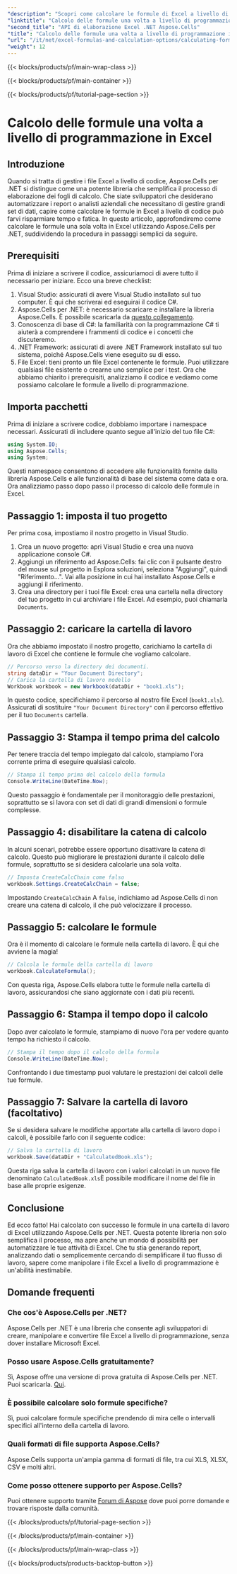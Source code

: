 ```yaml
---
"description": "Scopri come calcolare le formule di Excel a livello di codice utilizzando Aspose.Cells per .NET in questo tutorial passo passo. Migliora le tue competenze di automazione in Excel."
"linktitle": "Calcolo delle formule una volta a livello di programmazione in Excel"
"second_title": "API di elaborazione Excel .NET Aspose.Cells"
"title": "Calcolo delle formule una volta a livello di programmazione in Excel"
"url": "/it/net/excel-formulas-and-calculation-options/calculating-formulas-once/"
"weight": 12
---
```


{{< blocks/products/pf/main-wrap-class >}}

{{< blocks/products/pf/main-container >}}

{{< blocks/products/pf/tutorial-page-section >}}

# Calcolo delle formule una volta a livello di programmazione in Excel

## Introduzione
Quando si tratta di gestire i file Excel a livello di codice, Aspose.Cells per .NET si distingue come una potente libreria che semplifica il processo di elaborazione dei fogli di calcolo. Che siate sviluppatori che desiderano automatizzare i report o analisti aziendali che necessitano di gestire grandi set di dati, capire come calcolare le formule in Excel a livello di codice può farvi risparmiare tempo e fatica. In questo articolo, approfondiremo come calcolare le formule una sola volta in Excel utilizzando Aspose.Cells per .NET, suddividendo la procedura in passaggi semplici da seguire.
## Prerequisiti
Prima di iniziare a scrivere il codice, assicuriamoci di avere tutto il necessario per iniziare. Ecco una breve checklist:
1. Visual Studio: assicurati di avere Visual Studio installato sul tuo computer. È qui che scriverai ed eseguirai il codice C#.
2. Aspose.Cells per .NET: è necessario scaricare e installare la libreria Aspose.Cells. È possibile scaricarla da [questo collegamento](https://releases.aspose.com/cells/net/). 
3. Conoscenza di base di C#: la familiarità con la programmazione C# ti aiuterà a comprendere i frammenti di codice e i concetti che discuteremo.
4. .NET Framework: assicurati di avere .NET Framework installato sul tuo sistema, poiché Aspose.Cells viene eseguito su di esso.
5. File Excel: tieni pronto un file Excel contenente le formule. Puoi utilizzare qualsiasi file esistente o crearne uno semplice per i test.
Ora che abbiamo chiarito i prerequisiti, analizziamo il codice e vediamo come possiamo calcolare le formule a livello di programmazione.
## Importa pacchetti
Prima di iniziare a scrivere codice, dobbiamo importare i namespace necessari. Assicurati di includere quanto segue all'inizio del tuo file C#:
```csharp
using System.IO;
using Aspose.Cells;
using System;
```
Questi namespace consentono di accedere alle funzionalità fornite dalla libreria Aspose.Cells e alle funzionalità di base del sistema come data e ora.
Ora analizziamo passo dopo passo il processo di calcolo delle formule in Excel.
## Passaggio 1: imposta il tuo progetto
Per prima cosa, impostiamo il nostro progetto in Visual Studio.
1. Crea un nuovo progetto: apri Visual Studio e crea una nuova applicazione console C#.
2. Aggiungi un riferimento ad Aspose.Cells: fai clic con il pulsante destro del mouse sul progetto in Esplora soluzioni, seleziona "Aggiungi", quindi "Riferimento...". Vai alla posizione in cui hai installato Aspose.Cells e aggiungi il riferimento.
3. Crea una directory per i tuoi file Excel: crea una cartella nella directory del tuo progetto in cui archiviare i file Excel. Ad esempio, puoi chiamarla `Documents`.
## Passaggio 2: caricare la cartella di lavoro
Ora che abbiamo impostato il nostro progetto, carichiamo la cartella di lavoro di Excel che contiene le formule che vogliamo calcolare.
```csharp
// Percorso verso la directory dei documenti.
string dataDir = "Your Document Directory";
// Carica la cartella di lavoro modello
Workbook workbook = new Workbook(dataDir + "book1.xls");
```
In questo codice, specifichiamo il percorso al nostro file Excel (`book1.xls`). Assicurati di sostituire `"Your Document Directory"` con il percorso effettivo per il tuo `Documents` cartella.
## Passaggio 3: Stampa il tempo prima del calcolo
Per tenere traccia del tempo impiegato dal calcolo, stampiamo l'ora corrente prima di eseguire qualsiasi calcolo.
```csharp
// Stampa il tempo prima del calcolo della formula
Console.WriteLine(DateTime.Now);
```
Questo passaggio è fondamentale per il monitoraggio delle prestazioni, soprattutto se si lavora con set di dati di grandi dimensioni o formule complesse.
## Passaggio 4: disabilitare la catena di calcolo
In alcuni scenari, potrebbe essere opportuno disattivare la catena di calcolo. Questo può migliorare le prestazioni durante il calcolo delle formule, soprattutto se si desidera calcolarle una sola volta.
```csharp
// Imposta CreateCalcChain come falso
workbook.Settings.CreateCalcChain = false;
```
Impostando `CreateCalcChain` A `false`, indichiamo ad Aspose.Cells di non creare una catena di calcolo, il che può velocizzare il processo.
## Passaggio 5: calcolare le formule
Ora è il momento di calcolare le formule nella cartella di lavoro. È qui che avviene la magia!
```csharp
// Calcola le formule della cartella di lavoro
workbook.CalculateFormula();
```
Con questa riga, Aspose.Cells elabora tutte le formule nella cartella di lavoro, assicurandosi che siano aggiornate con i dati più recenti.
## Passaggio 6: Stampa il tempo dopo il calcolo
Dopo aver calcolato le formule, stampiamo di nuovo l'ora per vedere quanto tempo ha richiesto il calcolo.
```csharp
// Stampa il tempo dopo il calcolo della formula
Console.WriteLine(DateTime.Now);
```
Confrontando i due timestamp puoi valutare le prestazioni dei calcoli delle tue formule.
## Passaggio 7: Salvare la cartella di lavoro (facoltativo)
Se si desidera salvare le modifiche apportate alla cartella di lavoro dopo i calcoli, è possibile farlo con il seguente codice:
```csharp
// Salva la cartella di lavoro
workbook.Save(dataDir + "CalculatedBook.xls");
```
Questa riga salva la cartella di lavoro con i valori calcolati in un nuovo file denominato `CalculatedBook.xls`È possibile modificare il nome del file in base alle proprie esigenze.

## Conclusione
Ed ecco fatto! Hai calcolato con successo le formule in una cartella di lavoro di Excel utilizzando Aspose.Cells per .NET. Questa potente libreria non solo semplifica il processo, ma apre anche un mondo di possibilità per automatizzare le tue attività di Excel. Che tu stia generando report, analizzando dati o semplicemente cercando di semplificare il tuo flusso di lavoro, sapere come manipolare i file Excel a livello di programmazione è un'abilità inestimabile.
## Domande frequenti
### Che cos'è Aspose.Cells per .NET?
Aspose.Cells per .NET è una libreria che consente agli sviluppatori di creare, manipolare e convertire file Excel a livello di programmazione, senza dover installare Microsoft Excel.
### Posso usare Aspose.Cells gratuitamente?
Sì, Aspose offre una versione di prova gratuita di Aspose.Cells per .NET. Puoi scaricarla. [Qui](https://releases.aspose.com/).
### È possibile calcolare solo formule specifiche?
Sì, puoi calcolare formule specifiche prendendo di mira celle o intervalli specifici all'interno della cartella di lavoro.
### Quali formati di file supporta Aspose.Cells?
Aspose.Cells supporta un'ampia gamma di formati di file, tra cui XLS, XLSX, CSV e molti altri.
### Come posso ottenere supporto per Aspose.Cells?
Puoi ottenere supporto tramite [Forum di Aspose](https://forum.aspose.com/c/cells/9) dove puoi porre domande e trovare risposte dalla comunità.

{{< /blocks/products/pf/tutorial-page-section >}}

{{< /blocks/products/pf/main-container >}}

{{< /blocks/products/pf/main-wrap-class >}}

{{< blocks/products/products-backtop-button >}}